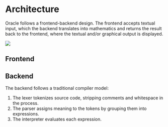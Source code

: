 # Architecture

Oracle follows a frontend-backend design. The frontend accepts textual input, which the backend translates into mathematics and returns the result back to the frontend, where the textual and/or graphical output is displayed.

![](./backend-model.svg)


## Frontend

## Backend

The backend follows a traditional compiler model:

1. The lexer tokenizes source code, stripping comments and whitespace in the process.
2. The parser assigns meaning to the tokens by grouping them into expressions.
3. The interpreter evaluates each expression.
